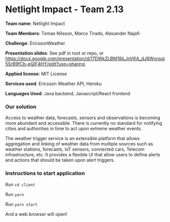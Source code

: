 # Netlight Impact - Team 2.13

**Team name**: Netlight Impact

**Team Members**: Tomas Nilsson, Marco Tirado, Alexander Najafi

**Challenge**: EricssonWeather

**Presentation slides**: See pdf in root or repo, or https://docs.google.com/presentation/d/17DWkZLBM18jLJnVKA_dJ6Wxnsqi5SrB9fCb-eQIF4HY/edit?usp=sharing. 

**Applied license**: MIT License

**Services used**: Ericsson Weather API, Heroku

**Languages Used**: Java backend, Javascript/React frontend

### Our solution
Access to weather data, forecasts, sensors and observations is becoming more abundant and accessible.
There is currently no standard for notifying cities and authorities in time to act upon extreme weather events. 

The weather trigger service is an extensible platform that allows aggregation and linking of weather
data from multiple sources such as weather stations, forecasts, IoT sensors, connected cars,
Telecom infrastructure, etc. It provides a flexible UI that allow users
to define alerts and actions that should be taken upon alert triggers.

### Instructions to start application
Run `cd client`

Run `yarn`

Run `yarn start`

And a web browser will open! 
